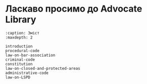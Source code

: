 # Ласкаво просимо до Advocate Library

```{toctree}
:caption: Зміст
:maxdepth: 2

introduction
procedural-code
law-on-bar-association
criminal-code
constitution
law-on-closed-and-protected-areas
administrative-code
law-on-LSPD
